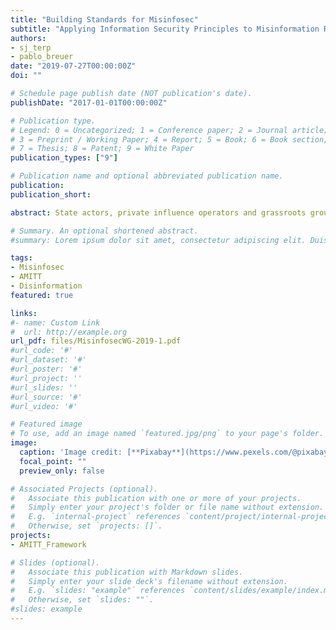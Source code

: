 ```yaml
---
title: "Building Standards for Misinfosec"
subtitle: "Applying Information Security Principles to Misinformation Response"
authors:
- sj_terp
- pablo_breuer
date: "2019-07-27T00:00:00Z"
doi: ""

# Schedule page publish date (NOT publication's date).
publishDate: "2017-01-01T00:00:00Z"

# Publication type.
# Legend: 0 = Uncategorized; 1 = Conference paper; 2 = Journal article;
# 3 = Preprint / Working Paper; 4 = Report; 5 = Book; 6 = Book section;
# 7 = Thesis; 8 = Patent; 9 = White Paper
publication_types: ["9"]

# Publication name and optional abbreviated publication name.
publication: 
publication_short: 

abstract: State actors, private influence operators and grassroots groups are exploiting the openness and reach of the Internet to manipulate populations at a distance. This is an extension of a decades-long struggle for “hearts and minds” via propaganda, influence operations and information warfare. Computational propaganda fueled by AI has the prospect of making matters much worse. <br><br>The Credibility Coalition’s MisinfoSec Working Group (MisinfosecWG) is creating standards for sharing information about misinformation incidents and how to respond to them. The work of the group is inspired largely by existing standards in information security.<br><br>The structure and propagation patterns of misinformation attacks have many similarities to those seen in information security and computer hacking. By analyzing similarities with information security frameworks, MisinfosecWG gives defenders better ways to describe, identify and counter misinformation-based attacks. Specifically, we place misinformation components into a framework commonly used to describe information security incidents. Our work will give responders the ability to transfer other information security principles to the misinformation sphere, and to plan defenses and countermoves. 

# Summary. An optional shortened abstract.
#summary: Lorem ipsum dolor sit amet, consectetur adipiscing elit. Duis posuere tellus ac convallis placerat. Proin tincidunt magna sed ex sollicitudin condimentum.

tags:
- Misinfosec
- AMITT
- Disinformation
featured: true

links:
#- name: Custom Link
#  url: http://example.org
url_pdf: files/MisinfosecWG-2019-1.pdf
#url_code: '#'
#url_dataset: '#'
#url_poster: '#'
#url_project: ''
#url_slides: ''
#url_source: '#'
#url_video: '#'

# Featured image
# To use, add an image named `featured.jpg/png` to your page's folder. 
image:
  caption: 'Image credit: [**Pixabay**](https://www.pexels.com/@pixabay)'
  focal_point: ""
  preview_only: false

# Associated Projects (optional).
#   Associate this publication with one or more of your projects.
#   Simply enter your project's folder or file name without extension.
#   E.g. `internal-project` references `content/project/internal-project/index.md`.
#   Otherwise, set `projects: []`.
projects:
- AMITT_Framework

# Slides (optional).
#   Associate this publication with Markdown slides.
#   Simply enter your slide deck's filename without extension.
#   E.g. `slides: "example"` references `content/slides/example/index.md`.
#   Otherwise, set `slides: ""`.
#slides: example
---
```


